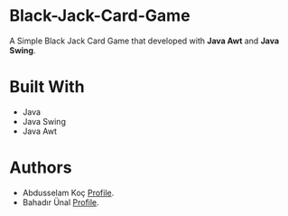 # Black-Jack-Card-Game
A Simple Black Jack Card Game that developed with **Java Awt** and **Java Swing**.
# Built With
- Java
- Java Swing
- Java Awt
# Authors
- Abdusselam Koç [Profile](https://github.com/betonn).
- Bahadır Ünal [Profile](https://github.com/ZeroToHero2).
